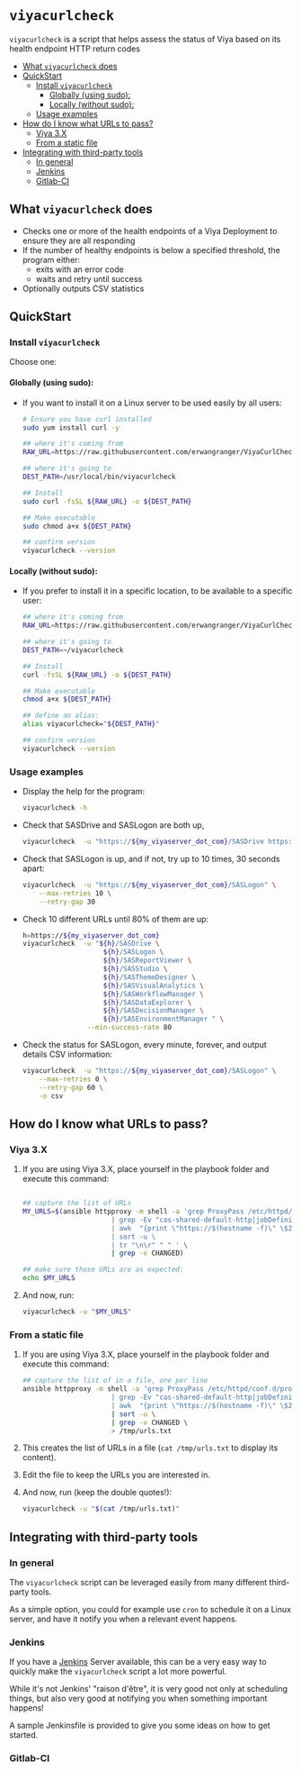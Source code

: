# `viyacurlcheck`

`viyacurlcheck` is a script that helps assess the status of Viya based on its health endpoint HTTP return codes

* [What `viyacurlcheck` does](#what-viyacurlcheck-does)
* [QuickStart](#quickstart)
  * [Install `viyacurlcheck`](#install-viyacurlcheck)
    * [Globally (using sudo):](#globally-using-sudo)
    * [Locally (without sudo):](#locally-without-sudo)
  * [Usage examples](#usage-examples)
* [How do I know what URLs to pass?](#how-do-i-know-what-urls-to-pass)
  * [Viya 3.X](#viya-3x)
  * [From a static file](#from-a-static-file)
* [Integrating with third-party tools](#integrating-with-third-party-tools)
  * [In general](#in-general)
  * [Jenkins](#jenkins)
  * [Gitlab-CI](#gitlab-ci)

## What `viyacurlcheck` does

* Checks one or more of the health endpoints of a Viya Deployment to ensure they are all responding
* If the number of healthy endpoints is below a specified threshold, the program either:
  * exits with an error code
  * waits and retry until success
* Optionally outputs CSV statistics

## QuickStart

### Install `viyacurlcheck`

Choose one:

#### Globally (using sudo):

* If you want to install it on a Linux server to be used easily by all users:

    ```bash
    # Ensure you have curl installed
    sudo yum install curl -y

    ## where it's coming from
    RAW_URL=https://raw.githubusercontent.com/erwangranger/ViyaCurlCheck/master/viyacurlcheck.sh

    ## where it's going to
    DEST_PATH=/usr/local/bin/viyacurlcheck

    ## Install
    sudo curl -fsSL ${RAW_URL} -o ${DEST_PATH}

    ## Make executable
    sudo chmod a+x ${DEST_PATH}

    ## confirm version
    viyacurlcheck --version

    ```

#### Locally (without sudo):

* If you prefer to install it in a specific location, to be available to a specific user:

    ```bash
    ## where it's coming from
    RAW_URL=https://raw.githubusercontent.com/erwangranger/ViyaCurlCheck/master/viyacurlcheck.sh

    ## where it's going to
    DEST_PATH=~/viyacurlcheck

    ## Install
    curl -fsSL ${RAW_URL} -o ${DEST_PATH}

    ## Make executable
    chmod a+x ${DEST_PATH}

    ## define an alias:
    alias viyacurlcheck="${DEST_PATH}"

    ## confirm version
    viyacurlcheck --version

    ```

### Usage examples

* Display the help for the program:

    ```bash
    viyacurlcheck -h

    ```

* Check that SASDrive and SASLogon are both up,

    ```bash
    viyacurlcheck  -u "https://${my_viyaserver_dot_com}/SASDrive https://${my_viyaserver_dot_com}/SASLogon"

    ```

* Check that SASLogon is up, and if not, try up to 10 times, 30 seconds apart:

    ```bash
    viyacurlcheck  -u "https://${my_viyaserver_dot_com}/SASLogon" \
        --max-retries 10 \
        --retry-gap 30

    ```

* Check 10 different URLs until 80% of them are up:

    ```bash
    h=https://${my_viyaserver_dot_com}
    viyacurlcheck  -u "${h}/SASDrive \
                        ${h}/SASLogon \
                        ${h}/SASReportViewer \
                        ${h}/SASStudio \
                        ${h}/SASThemeDesigner \
                        ${h}/SASVisualAnalytics \
                        ${h}/SASWorkflowManager \
                        ${h}/SASDataExplorer \
                        ${h}/SASDecisionManager \
                        ${h}/SASEnvironmentManager " \
                    --min-success-rate 80

    ```

* Check the status for SASLogon, every minute, forever, and output details CSV information:

    ```bash
    viyacurlcheck  -u "https://${my_viyaserver_dot_com}/SASLogon" \
        --max-retries 0 \
        --retry-gap 60 \
        -o csv

    ```

## How do I know what URLs to pass?

### Viya 3.X

1. If you are using Viya 3.X, place yourself in the playbook folder and execute this command:

    ```bash

    ## capture the list of URLs
    MY_URLS=$(ansible httpproxy -m shell -a 'grep ProxyPass /etc/httpd/conf.d/proxy.conf  \
                          | grep -Ev "cas-shared-default-http|jobDefinitions|dagentsrv-shared" \
                          | awk  "{print \"https://$(hostname -f)\" \$2 }" \
                          | sort -u \
                          | tr "\n\r" " " ' \
                          | grep -v CHANGED)

    ## make sure those URLs are as expected:
    echo $MY_URLS

    ```

1. And now, run:

    ```bash
    viyacurlcheck -u "$MY_URLS"

    ```

### From a static file

1. If you are using Viya 3.X, place yourself in the playbook folder and execute this command:

    ```bash
    ## capture the list of in a file, one per line
    ansible httpproxy -m shell -a 'grep ProxyPass /etc/httpd/conf.d/proxy.conf  \
                          | grep -Ev "cas-shared-default-http|jobDefinitions|dagentsrv-shared" \
                          | awk  "{print \"https://$(hostname -f)\" \$2 }" ' \
                          | sort -u \
                          | grep -v CHANGED \
                          > /tmp/urls.txt

    ```

1. This creates the list of URLs in a file (`cat /tmp/urls.txt` to display its content).
1. Edit the file to keep the URLs you are interested in.
1. And now, run (keep the double quotes!):

    ```bash
    viyacurlcheck -u "$(cat /tmp/urls.txt)"

    ```

## Integrating with third-party tools

### In general

The `viyacurlcheck` script can be leveraged easily from many different third-party tools.

As a simple option, you could for example use `cron` to schedule it on a Linux server, and have it notify you when a relevant event happens.

### Jenkins

If you have a [Jenkins](https://www.jenkins.io/) Server available, this can be a very easy way to quickly make the `viyacurlcheck` script a lot more powerful.

While it's not Jenkins' "raison d'être", it is very good not only at scheduling things, but also very good at notifying you when something important happens!

A sample Jenkinsfile is provided to give you some ideas on how to get started.

### Gitlab-CI


